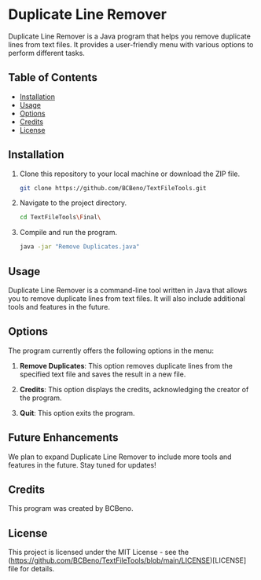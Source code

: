 
# Duplicate Line Remover

Duplicate Line Remover is a Java program that helps you remove duplicate lines from text files. It provides a user-friendly menu with various options to perform different tasks.

## Table of Contents
- [Installation](#installation)
- [Usage](#usage)
- [Options](#options)
- [Credits](#credits)
- [License](#license)

## Installation

1. Clone this repository to your local machine or download the ZIP file.

   ```sh
   git clone https://github.com/BCBeno/TextFileTools.git
   ```

2. Navigate to the project directory.

   ```sh
   cd TextFileTools\Final\
   ```

3. Compile and run the program.

   ```sh
   java -jar "Remove Duplicates.java"
   ```

## Usage

Duplicate Line Remover is a command-line tool written in Java that allows you to remove duplicate lines from text files. It will also include additional tools and features in the future.

## Options

The program currently offers the following options in the menu:

1. **Remove Duplicates**: This option removes duplicate lines from the specified text file and saves the result in a new file.

2. **Credits**: This option displays the credits, acknowledging the creator of the program.

3. **Quit**: This option exits the program.

## Future Enhancements

We plan to expand Duplicate Line Remover to include more tools and features in the future. Stay tuned for updates!

## Credits

This program was created by BCBeno.

## License

This project is licensed under the MIT License - see the (https://github.com/BCBeno/TextFileTools/blob/main/LICENSE)[LICENSE] file for details.


